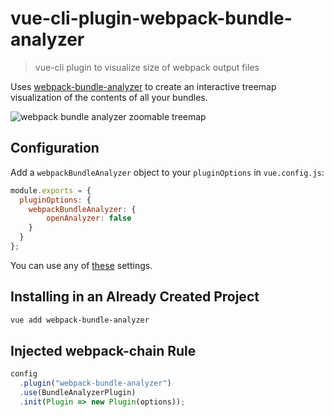 # vue-cli-plugin-webpack-bundle-analyzer

> vue-cli plugin to visualize size of webpack output files

Uses [webpack-bundle-analyzer](https://github.com/webpack-contrib/webpack-bundle-analyzer) to create  an interactive treemap visualization of the contents of all your bundles.

![webpack bundle analyzer zoomable treemap](https://cloud.githubusercontent.com/assets/302213/20628702/93f72404-b338-11e6-92d4-9a365550a701.gif)

## Configuration

Add a `webpackBundleAnalyzer` object to your `pluginOptions` in `vue.config.js`:

```js
module.exports = {
  pluginOptions: {
    webpackBundleAnalyzer: {
        openAnalyzer: false
    }
  }
};
```

You can use any of [these](https://github.com/webpack-contrib/webpack-bundle-analyzer#options-for-plugin) settings.

## Installing in an Already Created Project

``` sh
vue add webpack-bundle-analyzer
```

## Injected webpack-chain Rule

```js
config
  .plugin("webpack-bundle-analyzer")
  .use(BundleAnalyzerPlugin)
  .init(Plugin => new Plugin(options));
```